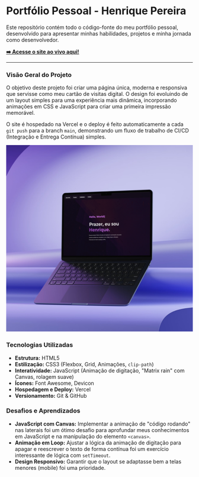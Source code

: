 # Portfólio Pessoal - Henrique Pereira

Este repositório contém todo o código-fonte do meu portfólio pessoal, desenvolvido para apresentar minhas habilidades, projetos e minha jornada como desenvolvedor.

**[➡️ Acesse o site ao vivo aqui!](https://meu-portfolio-zeta-eight.vercel.app/)**

---

### Visão Geral do Projeto

O objetivo deste projeto foi criar uma página única, moderna e responsiva que servisse como meu cartão de visitas digital. O design foi evoluindo de um layout simples para uma experiência mais dinâmica, incorporando animações em CSS e JavaScript para criar uma primeira impressão memorável.

O site é hospedado na Vercel e o deploy é feito automaticamente a cada `git push` para a branch `main`, demonstrando um fluxo de trabalho de CI/CD (Integração e Entrega Contínua) simples.

![Imagem do site](https://github.com/Henriquegp1/meu-portfolio/blob/main/assets/Design%20sem%20nome%20(4).png?raw=true)


### Tecnologias Utilizadas

* **Estrutura:** HTML5
* **Estilização:** CSS3 (Flexbox, Grid, Animações, `clip-path`)
* **Interatividade:** JavaScript (Animação de digitação, "Matrix rain" com Canvas, rolagem suave)
* **Ícones:** Font Awesome, Devicon
* **Hospedagem e Deploy:** Vercel
* **Versionamento:** Git & GitHub

### Desafios e Aprendizados

* **JavaScript com Canvas:** Implementar a animação de "código rodando" nas laterais foi um ótimo desafio para aprofundar meus conhecimentos em JavaScript e na manipulação do elemento `<canvas>`.
* **Animação em Loop:** Ajustar a lógica da animação de digitação para apagar e reescrever o texto de forma contínua foi um exercício interessante de lógica com `setTimeout`.
* **Design Responsivo:** Garantir que o layout se adaptasse bem a telas menores (mobile) foi uma prioridade.

